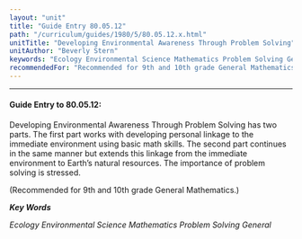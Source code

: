 ```yaml
---
layout: "unit"
title: "Guide Entry 80.05.12"
path: "/curriculum/guides/1980/5/80.05.12.x.html"
unitTitle: "Developing Environmental Awareness Through Problem Solving"
unitAuthor: "Beverly Stern"
keywords: "Ecology Environmental Science Mathematics Problem Solving General"
recommendedFor: "Recommended for 9th and 10th grade General Mathematics."
---
```

<body>
<hr/>
<h4>
Guide Entry to 80.05.12:
</h4>
Developing Environmental Awareness Through Problem Solving has two parts.  The first part works with developing personal linkage to the immediate environment using basic math skills.  The second part continues in the same manner but extends this linkage from the immediate environment to Earth’s natural resources.  The importance of problem solving is stressed.
<p>
(Recommended for 9th and 10th grade General Mathematics.)
</p>
<p>
<b>
<i>
Key Words
</i>
</b>
<br/>
</p>
<p>
<i>
Ecology Environmental Science Mathematics Problem Solving General
</i>
</p>
</body>